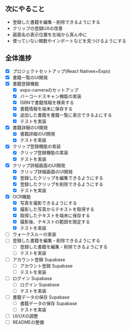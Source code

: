 ## 次にやること
- 登録した書籍を編集・削除できるようにする
- クリップの登録UXの改善
- 画面名の表示位置を左端から真ん中に
- 使っていない関数やインポートなどを見つけるようにする

## 全体進捗
- [x] プロジェクトセットアップ(React Nativee+Expo)
- [x] 書籍一覧のUI開発
- [x] 書籍登録機能
  - [x] expo-cameraのセットアップ
  - [x] バーコードスキャン機能の実装
  - [x] ISBNで書籍情報を検索する
  - [x] 書籍情報を端末に保存する
  - [x] 追加した書籍を書籍一覧に表示できるよにする
  - [x] テストを実装
- [x] 書籍詳細のUI開発
  - [x] 書籍詳細のUI開発
  - [x] テストを実装
- [x] クリップ登録機能の実装
  - [x] クリップ登録機能の実装
  - [x] テストを実装
- [x] クリップ詳細画面のUI開発
  - [x] クリップ詳細画面のUI開発
  - [x] 登録したクリップを編集できるようにする
  - [x] 登録したクリップを削除できるようにする
  - [x] テストを実装
- [x] OCR機能
  - [x] 写真を撮影できるようにする
  - [x] 撮影した写真からテキストを取得する
  - [x] 取得したテキストを端末に保存する
  - [x] 撮影後、テキストの範囲を限定する
  - [x] テストを実装
- [ ] ウォークスルーの実装
- [ ] 登録した書籍を編集・削除できるようにする
  - [ ] 登録した書籍を編集・削除できるようにする
  - [ ] テストを実装
- [ ] アカウント登録 Supabase
  - [ ] アカウント登録 Supabase
  - [ ] テストを実装
- [ ] ログイン Supabase
  - [ ] ログイン Supabase
  - [ ] テストを実装
- [ ] 書籍データの保存 Supabase
  - [ ] 書籍データの保存 Supabase
  - [ ] テストを実装
- [ ] UI/UXの調整
- [ ] READMEの整備